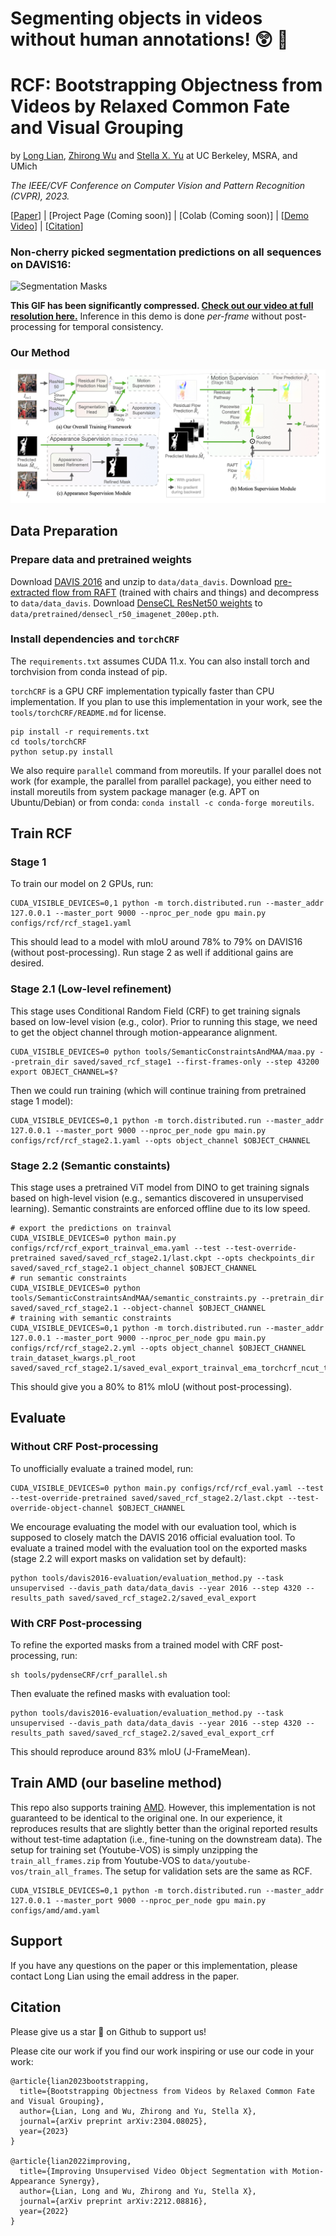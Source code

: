 # Segmenting objects in videos **without human annotations**! 😲 🤯

# RCF: Bootstrapping Objectness from Videos by Relaxed Common Fate and Visual Grouping

by [Long Lian](https://tonylian.com/), [Zhirong Wu](https://scholar.google.com/citations?user=lH4zgcIAAAAJ&hl=en) and [Stella X. Yu](http://www1.icsi.berkeley.edu/~stellayu/) at UC Berkeley, MSRA, and UMich

<em>The IEEE/CVF Conference on Computer Vision and Pattern Recognition (CVPR), 2023.</em>

[[Paper](https://arxiv.org/abs/2304.08025)] | [Project Page (Coming soon)] | [Colab (Coming soon)] | [[Demo Video](http://people.eecs.berkeley.edu/~longlian/RCF_video.html)] | [[Citation](#citation)]

### **Non-cherry picked** segmentation predictions on all sequences on DAVIS16:

![Segmentation Masks](assets/output.gif)

**This GIF has been significantly compressed. [Check out our video at full resolution here.](http://people.eecs.berkeley.edu/~longlian/RCF_video.html)** Inference in this demo is done *per-frame* without post-processing for temporal consistency.

### Our Method
![Method Figure](assets/fig_heading.png)

## Data Preparation
### Prepare data and pretrained weights
Download [DAVIS 2016](https://graphics.ethz.ch/Downloads/Data/Davis/DAVIS-data.zip) and unzip to `data/data_davis`.
Download [pre-extracted flow from RAFT](https://drive.google.com/file/d/1LHGYaozBGGF879lJd3JqaGQKA7oQBbfm/view?usp=sharing) (trained with chairs and things) and decompress to `data/data_davis`.
Download [DenseCL ResNet50 weights](https://cloudstor.aarnet.edu.au/plus/s/hdAg5RYm8NNM2QP/download) to `data/pretrained/densecl_r50_imagenet_200ep.pth`.

### Install dependencies and `torchCRF`
The `requirements.txt` assumes CUDA 11.x. You can also install torch and torchvision from conda instead of pip.

`torchCRF` is a GPU CRF implementation typically faster than CPU implementation. If you plan to use this implementation in your work, see the `tools/torchCRF/README.md` for license.

```
pip install -r requirements.txt
cd tools/torchCRF
python setup.py install
```

We also require `parallel` command from moreutils. If your parallel does not work (for example, the parallel from parallel package), you either need to install moreutils from system package manager (e.g. APT on Ubuntu/Debian) or from conda: `conda install -c conda-forge moreutils`.

## Train RCF
### Stage 1
To train our model on 2 GPUs, run:
```shell
CUDA_VISIBLE_DEVICES=0,1 python -m torch.distributed.run --master_addr 127.0.0.1 --master_port 9000 --nproc_per_node gpu main.py configs/rcf/rcf_stage1.yaml
```
This should lead to a model with mIoU around 78% to 79% on DAVIS16 (without post-processing). Run stage 2 as well if additional gains are desired.

### Stage 2.1 (Low-level refinement)
This stage uses Conditional Random Field (CRF) to get training signals based on low-level vision (e.g., color). Prior to running this stage, we need to get the object channel through motion-appearance alignment.
```shell
CUDA_VISIBLE_DEVICES=0 python tools/SemanticConstraintsAndMAA/maa.py --pretrain_dir saved/saved_rcf_stage1 --first-frames-only --step 43200
export OBJECT_CHANNEL=$?
```

Then we could run training (which will continue training from pretrained stage 1 model):
```shell
CUDA_VISIBLE_DEVICES=0,1 python -m torch.distributed.run --master_addr 127.0.0.1 --master_port 9000 --nproc_per_node gpu main.py configs/rcf/rcf_stage2.1.yaml --opts object_channel $OBJECT_CHANNEL
```

### Stage 2.2 (Semantic constaints)
This stage uses a pretrained ViT model from DINO to get training signals based on high-level vision (e.g., semantics discovered in unsupervised learning). Semantic constraints are enforced offline due to its low speed.
```shell
# export the predictions on trainval
CUDA_VISIBLE_DEVICES=0 python main.py configs/rcf/rcf_export_trainval_ema.yaml --test --test-override-pretrained saved/saved_rcf_stage2.1/last.ckpt --opts checkpoints_dir saved/saved_rcf_stage2.1 object_channel $OBJECT_CHANNEL
# run semantic constraints
CUDA_VISIBLE_DEVICES=0 python tools/SemanticConstraintsAndMAA/semantic_constraints.py --pretrain_dir saved/saved_rcf_stage2.1 --object-channel $OBJECT_CHANNEL
# training with semantic constraints
CUDA_VISIBLE_DEVICES=0,1 python -m torch.distributed.run --master_addr 127.0.0.1 --master_port 9000 --nproc_per_node gpu main.py configs/rcf/rcf_stage2.2.yml --opts object_channel $OBJECT_CHANNEL train_dataset_kwargs.pl_root saved/saved_rcf_stage2.1/saved_eval_export_trainval_ema_torchcrf_ncut_torchcrf/$OBJECT_CHANNEL
```

This should give you a 80% to 81% mIoU (without post-processing).

## Evaluate
### Without CRF Post-processing
To unofficially evaluate a trained model, run:
```shell
CUDA_VISIBLE_DEVICES=0 python main.py configs/rcf/rcf_eval.yaml --test --test-override-pretrained saved/saved_rcf_stage2.2/last.ckpt --test-override-object-channel $OBJECT_CHANNEL
```
We encourage evaluating the model with our evaluation tool, which is supposed to closely match the DAVIS 2016 official evaluation tool.
To evaluate a trained model with the evaluation tool on the exported masks (stage 2.2 will export masks on validation set by default):
```shell
python tools/davis2016-evaluation/evaluation_method.py --task unsupervised --davis_path data/data_davis --year 2016 --step 4320 --results_path saved/saved_rcf_stage2.2/saved_eval_export
```

### With CRF Post-processing
To refine the exported masks from a trained model with CRF post-processing, run:
```shell
sh tools/pydenseCRF/crf_parallel.sh
```

Then evaluate the refined masks with evaluation tool:
```shell
python tools/davis2016-evaluation/evaluation_method.py --task unsupervised --davis_path data/data_davis --year 2016 --step 4320 --results_path saved/saved_rcf_stage2.2/saved_eval_export_crf
```

This should reproduce around 83% mIoU (J-FrameMean).

## Train AMD (our baseline method)
This repo also supports training [AMD](https://github.com/rt219/The-Emergence-of-Objectness). However, this implementation is not guaranteed to be identical to the original one. In our experience, it reproduces results that are slightly better than the original reported results without test-time adaptation (i.e., fine-tuning on the downstream data). The setup for training set (Youtube-VOS) is simply unzipping the `train_all_frames.zip` from Youtube-VOS to `data/youtube-vos/train_all_frames`. The setup for validation sets are the same as RCF.

```shell
CUDA_VISIBLE_DEVICES=0,1 python -m torch.distributed.run --master_addr 127.0.0.1 --master_port 9000 --nproc_per_node gpu main.py configs/amd/amd.yaml
```

## Support
If you have any questions on the paper or this implementation, please contact Long Lian using the email address in the paper.

## Citation
Please give us a star 🌟 on Github to support us!

Please cite our work if you find our work inspiring or use our code in your work:
```
@article{lian2023bootstrapping,
  title={Bootstrapping Objectness from Videos by Relaxed Common Fate and Visual Grouping},
  author={Lian, Long and Wu, Zhirong and Yu, Stella X},
  journal={arXiv preprint arXiv:2304.08025},
  year={2023}
}

@article{lian2022improving,
  title={Improving Unsupervised Video Object Segmentation with Motion-Appearance Synergy},
  author={Lian, Long and Wu, Zhirong and Yu, Stella X},
  journal={arXiv preprint arXiv:2212.08816},
  year={2022}
}
```
